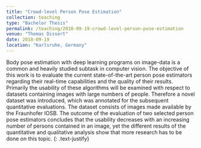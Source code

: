 ```yaml
---
title: "Crowd-level Person Pose Estimation"
collection: teaching
type: "Bachelor Thesis"
permalink: /teaching/2018-09-19-crowd-level-person-pose-estimation
venue: "Thomas Dissert"
date: 2018-09-19
location: "Karlsruhe, Germany"
---
```


<!--
tags: 
  - thesis
  - bachelor
  - human pose estimation
-->

Body pose estimation with deep learning programs on image-data is a common and heavily studied subtask in computer vision. The objective of this work is to evaluate the current state-of-the-art person pose estimators regarding their real-time capabilities and the quality of their results. Primarily the usability of these algorithms will be examined with respect to datasets containing images with large numbers of people. Therefore a novel dataset was introduced, which was annotated for the subsequent quantitative evaluations. The dataset consists of images made available by the Fraunhofer IOSB. The outcome of the evaluation of two selected person pose estimators concludes that the usability decreases with an increasing number of persons contained in an image, yet the different results of the quantitative and qualitative analysis show that more research has to be done on this topic.
{: .text-justify}
